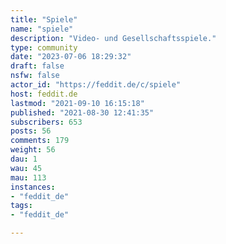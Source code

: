 ```yaml
---
title: "Spiele" 
name: "spiele"
description: "Video- und Gesellschaftsspiele."
type: community
date: "2023-07-06 18:29:32"
draft: false
nsfw: false
actor_id: "https://feddit.de/c/spiele"
host: feddit.de
lastmod: "2021-09-10 16:15:18"
published: "2021-08-30 12:41:35"
subscribers: 653
posts: 56
comments: 179
weight: 56
dau: 1
wau: 45
mau: 113
instances:
- "feddit_de"
tags: 
- "feddit_de"

---
```

